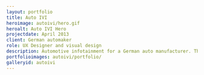 ```yaml
---
layout: portfolio
title: Auto IVI
heroimage: autoivi/hero.gif
heroalt: Auto IVI Hero
projectdate: April 2013
client: German automaker
role: UX Designer and visual design
description: Automotive infotainment for a German auto manufacturer. This project lasted two weeks and was primarily designed for tradeshows displaying what the manufacturer is capable of. This was a solo project with limited input from my team. I was the primary designer responsible for creating an IA, deciding which pages to showcase in a visual design, and the visual design work.
portfolioimages: autoivi/portfolio/
galleryid: autoivi
---
```

